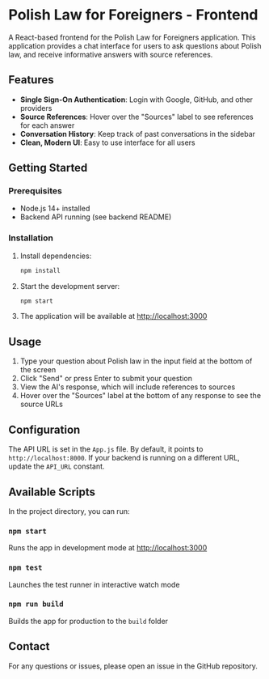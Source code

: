 # Polish Law for Foreigners - Frontend

A React-based frontend for the Polish Law for Foreigners application. This application provides a chat interface for users to ask questions about Polish law, and receive informative answers with source references.

## Features

- **Single Sign-On Authentication**: Login with Google, GitHub, and other providers
- **Source References**: Hover over the "Sources" label to see references for each answer
- **Conversation History**: Keep track of past conversations in the sidebar
- **Clean, Modern UI**: Easy to use interface for all users

## Getting Started

### Prerequisites

- Node.js 14+ installed
- Backend API running (see backend README)

### Installation

1. Install dependencies:
   ```bash
   npm install
   ```

2. Start the development server:
   ```bash
   npm start
   ```

3. The application will be available at [http://localhost:3000](http://localhost:3000)

## Usage

1. Type your question about Polish law in the input field at the bottom of the screen
2. Click "Send" or press Enter to submit your question
3. View the AI's response, which will include references to sources
4. Hover over the "Sources" label at the bottom of any response to see the source URLs

## Configuration

The API URL is set in the `App.js` file. By default, it points to `http://localhost:8000`. If your backend is running on a different URL, update the `API_URL` constant.

## Available Scripts

In the project directory, you can run:

### `npm start`

Runs the app in development mode at [http://localhost:3000](http://localhost:3000)

### `npm test`

Launches the test runner in interactive watch mode

### `npm run build`

Builds the app for production to the `build` folder

## Contact

For any questions or issues, please open an issue in the GitHub repository.

